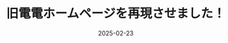 ---
title: "旧電電ホームページを再現させました！"
date: 2025-02-23
externalUrl: "https://tsukuba-denden.github.io/oldsite/"
summary: "ぜひご覧下さい！"
tags: ["旧サイト"]
showReadingTime: false
_build:
  render: "false"
  list: "local"
---